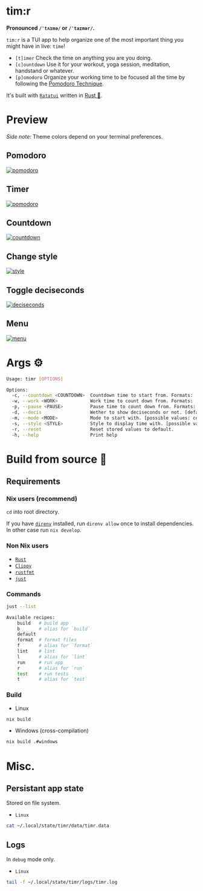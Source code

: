 # tim:r

**Pronounced `/ˈtʌɪmə/` or `/ˈtaɪmər/`.**

`tim:r` is a TUI app to help organize one of the most important thing you might have in live: `time`!

- `[t]imer` Check the time on anything you are you doing.
- `[c]ountdown` Use it for your workout, yoga session, meditation, handstand or whatever.
- `[p]omodoro` Organize your working time to be focused all the time by following the [Pomodoro Technique](https://en.wikipedia.org/wiki/Pomodoro_Technique).

It's built with [`Ratatui`](https://ratatui.rs/) written in [Rust 🦀](https://www.rust-lang.org/).

# Preview

_Side note:_ Theme colors depend on your terminal preferences.

## Pomodoro

<a href="demo/pomodoro.gif">
  <img alt="pomodoro" src="demo/pomodoro.gif" />
</a>

## Timer

<a href="demo/timer.gif">
  <img alt="pomodoro" src="demo/timer.gif" />
</a>

## Countdown

<a href="demo/countdown.gif">
  <img alt="countdown" src="demo/countdown.gif" />
</a>

## Change style

<a href="demo/style.gif">
  <img alt="style" src="demo/style.gif" />
</a>

## Toggle deciseconds

<a href="demo/decis.gif">
  <img alt="deciseconds" src="demo/decis.gif" />
</a>

## Menu

<a href="demo/menu.gif">
  <img alt="menu" src="demo/menu.gif" />
</a>

# Args ⚙️

```sh
Usage: timr [OPTIONS]

Options:
  -c, --countdown <COUNTDOWN>  Countdown time to start from. Formats: 'ss', 'mm:ss', or 'hh:mm:ss' [default: 10:00]
  -w, --work <WORK>            Work time to count down from. Formats: 'ss', 'mm:ss', or 'hh:mm:ss' [default: 25:00]
  -p, --pause <PAUSE>          Pause time to count down from. Formats: 'ss', 'mm:ss', or 'hh:mm:ss' [default: 5:00]
  -d, --decis                  Wether to show deciseconds or not. [default: false]
  -m, --mode <MODE>            Mode to start with. [possible values: countdown, timer, pomodoro] [default: timer]
  -s, --style <STYLE>          Style to display time with. [possible values: full, light, medium, dark, thick, cross, braille] [default: full]
  -r, --reset                  Reset stored values to default.
  -h, --help                   Print help
```

# Build from source 🔧

## Requirements

### Nix users (recommend)

`cd` into root directory.

If you have [`direnv`](https://direnv.net) installed, run `direnv allow` once to install dependencies. In other case run `nix develop`.


### Non Nix users

- [`Rust`](https://www.rust-lang.org/learn/get-started)
- [`Clippy`](https://github.com/rust-lang/rust-clippy)
- [`rustfmt`](https://github.com/rust-lang/rustfmt)
- [`just`](https://just.systems)

### Commands

```sh
just --list

Available recipes:
    build   # build app
    b       # alias for `build`
    default
    format  # format files
    f       # alias for `format`
    lint    # lint
    l       # alias for `lint`
    run     # run app
    r       # alias for `run`
    test    # run tests
    t       # alias for `test`
```

### Build

- Linux
```sh
nix build
```

- Windows (cross-compilation)
```sh
nix build .#windows
```

# Misc.

## Persistant app state

Stored on file system.

- `Linux`
```sh
cat ~/.local/state/timr/data/timr.data
```

## Logs

In `debug` mode only.

- `Linux`
```sh
tail -f ~/.local/state/timr/logs/timr.log
```
